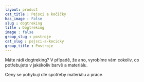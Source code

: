 ```yaml
---
layout: product
cat_title : Pejsci a kočičky
has_image : False
slug : dogtreking
title : Dogtreking
image : false
group_slug : postroje
cat_slug : pejsci-a-kocicky
group_title : Postroje
---
```


Máte rádi dogtreking? V případě, že ano, vyrobíme vám cokoliv, co potřebujete v jakékoliv barvě a materiálu.

Ceny se pohybují dle spotřeby materiálu a práce.

